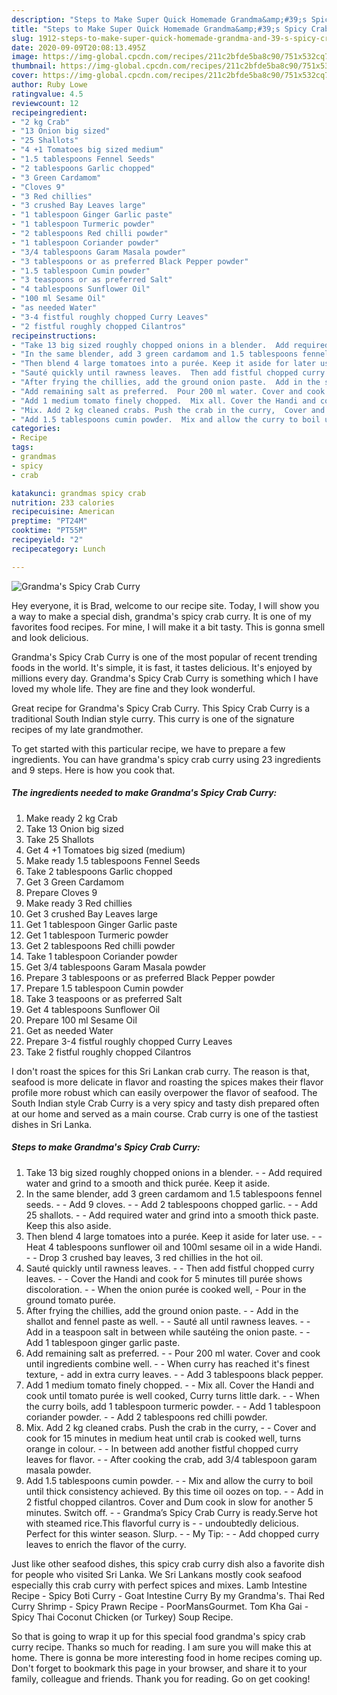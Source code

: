 ```yaml
---
description: "Steps to Make Super Quick Homemade Grandma&amp;#39;s Spicy Crab Curry"
title: "Steps to Make Super Quick Homemade Grandma&amp;#39;s Spicy Crab Curry"
slug: 1912-steps-to-make-super-quick-homemade-grandma-and-39-s-spicy-crab-curry
date: 2020-09-09T20:08:13.495Z
image: https://img-global.cpcdn.com/recipes/211c2bfde5ba8c90/751x532cq70/grandmas-spicy-crab-curry-recipe-main-photo.jpg
thumbnail: https://img-global.cpcdn.com/recipes/211c2bfde5ba8c90/751x532cq70/grandmas-spicy-crab-curry-recipe-main-photo.jpg
cover: https://img-global.cpcdn.com/recipes/211c2bfde5ba8c90/751x532cq70/grandmas-spicy-crab-curry-recipe-main-photo.jpg
author: Ruby Lowe
ratingvalue: 4.5
reviewcount: 12
recipeingredient:
- "2 kg Crab"
- "13 Onion big sized"
- "25 Shallots"
- "4 +1 Tomatoes big sized medium"
- "1.5 tablespoons Fennel Seeds"
- "2 tablespoons Garlic chopped"
- "3 Green Cardamom"
- "Cloves 9"
- "3 Red chillies"
- "3 crushed Bay Leaves large"
- "1 tablespoon Ginger Garlic paste"
- "1 tablespoon Turmeric powder"
- "2 tablespoons Red chilli powder"
- "1 tablespoon Coriander powder"
- "3/4 tablespoons Garam Masala powder"
- "3 tablespoons or as preferred Black Pepper powder"
- "1.5 tablespoon Cumin powder"
- "3 teaspoons or as preferred Salt"
- "4 tablespoons Sunflower Oil"
- "100 ml Sesame Oil"
- "as needed Water"
- "3-4 fistful roughly chopped Curry Leaves"
- "2 fistful roughly chopped Cilantros"
recipeinstructions:
- "Take 13 big sized roughly chopped onions in a blender.  Add required water and grind to a smooth and thick purée. Keep it aside."
- "In the same blender, add 3 green cardamom and 1.5 tablespoons fennel seeds.  Add 9 cloves.  Add 2 tablespoons chopped garlic.  Add 25 shallots.  Add required water and grind into a smooth thick paste. Keep this also aside."
- "Then blend 4 large tomatoes into a purée. Keep it aside for later use.  Heat 4 tablespoons sunflower oil and 100ml sesame oil in a wide Handi.  Drop 3 crushed bay leaves, 3 red chillies in the hot oil."
- "Sauté quickly until rawness leaves.  Then add fistful chopped curry leaves.  Cover the Handi and cook for 5 minutes till purée shows discoloration.  When the onion purée is cooked well, Pour in the ground tomato purée."
- "After frying the chillies, add the ground onion paste.  Add in the shallot and fennel paste as well.  Sauté all until rawness leaves.  Add in a teaspoon salt in between while sautéing the onion paste.  Add 1 tablespoon ginger garlic paste."
- "Add remaining salt as preferred.  Pour 200 ml water. Cover and cook until ingredients combine well.  When curry has reached it&#39;s finest texture, add in extra curry leaves.  Add 3 tablespoons black pepper."
- "Add 1 medium tomato finely chopped.  Mix all. Cover the Handi and cook until tomato purée is well cooked, Curry turns little dark.  When the curry boils, add 1 tablespoon turmeric powder.  Add 1 tablespoon coriander powder.  Add 2 tablespoons red chilli powder."
- "Mix. Add 2 kg cleaned crabs. Push the crab in the curry,  Cover and cook for 15 minutes in medium heat until crab is cooked well, turns orange in colour.  In between add another fistful chopped curry leaves for flavor.  After cooking the crab, add 3/4 tablespoon garam masala powder."
- "Add 1.5 tablespoons cumin powder.  Mix and allow the curry to boil until thick consistency achieved. By this time oil oozes on top.  Add in 2 fistful chopped cilantros. Cover and Dum cook in slow for another 5 minutes. Switch off.  Grandma’s Spicy Crab Curry is ready.Serve hot with steamed rice.This flavorful curry is  undoubtedly delicious. Perfect for this winter season. Slurp.  My Tip:  Add chopped curry leaves to enrich the flavor of the curry."
categories:
- Recipe
tags:
- grandmas
- spicy
- crab

katakunci: grandmas spicy crab 
nutrition: 233 calories
recipecuisine: American
preptime: "PT24M"
cooktime: "PT55M"
recipeyield: "2"
recipecategory: Lunch

---
```



![Grandma&#39;s Spicy Crab Curry](https://img-global.cpcdn.com/recipes/211c2bfde5ba8c90/751x532cq70/grandmas-spicy-crab-curry-recipe-main-photo.jpg)

Hey everyone, it is Brad, welcome to our recipe site. Today, I will show you a way to make a special dish, grandma&#39;s spicy crab curry. It is one of my favorites food recipes. For mine, I will make it a bit tasty. This is gonna smell and look delicious.

Grandma&#39;s Spicy Crab Curry is one of the most popular of recent trending foods in the world. It's simple, it is fast, it tastes delicious. It's enjoyed by millions every day. Grandma&#39;s Spicy Crab Curry is something which I have loved my whole life. They are fine and they look wonderful.

Great recipe for Grandma&#39;s Spicy Crab Curry. This Spicy Crab Curry is a traditional South Indian style curry. This curry is one of the signature recipes of my late grandmother.


To get started with this particular recipe, we have to prepare a few ingredients. You can have grandma&#39;s spicy crab curry using 23 ingredients and 9 steps. Here is how you cook that.

<!--inarticleads1-->

##### The ingredients needed to make Grandma&#39;s Spicy Crab Curry:

1. Make ready 2 kg Crab
1. Take 13 Onion big sized
1. Take 25 Shallots
1. Get 4 +1 Tomatoes big sized (medium)
1. Make ready 1.5 tablespoons Fennel Seeds
1. Take 2 tablespoons Garlic chopped
1. Get 3 Green Cardamom
1. Prepare Cloves 9
1. Make ready 3 Red chillies
1. Get 3 crushed Bay Leaves large
1. Get 1 tablespoon Ginger Garlic paste
1. Get 1 tablespoon Turmeric powder
1. Get 2 tablespoons Red chilli powder
1. Take 1 tablespoon Coriander powder
1. Get 3/4 tablespoons Garam Masala powder
1. Prepare 3 tablespoons or as preferred Black Pepper powder
1. Prepare 1.5 tablespoon Cumin powder
1. Take 3 teaspoons or as preferred Salt
1. Get 4 tablespoons Sunflower Oil
1. Prepare 100 ml Sesame Oil
1. Get as needed Water
1. Prepare 3-4 fistful roughly chopped Curry Leaves
1. Take 2 fistful roughly chopped Cilantros


I don&#39;t roast the spices for this Sri Lankan crab curry. The reason is that, seafood is more delicate in flavor and roasting the spices makes their flavor profile more robust which can easily overpower the flavor of seafood. The South Indian style Crab Curry is a very spicy and tasty dish prepared often at our home and served as a main course. Crab curry is one of the tastiest dishes in Sri Lanka. 

<!--inarticleads2-->

##### Steps to make Grandma&#39;s Spicy Crab Curry:

1. Take 13 big sized roughly chopped onions in a blender. -  - Add required water and grind to a smooth and thick purée. Keep it aside.
1. In the same blender, add 3 green cardamom and 1.5 tablespoons fennel seeds. -  - Add 9 cloves. -  - Add 2 tablespoons chopped garlic. -  - Add 25 shallots. -  - Add required water and grind into a smooth thick paste. Keep this also aside.
1. Then blend 4 large tomatoes into a purée. Keep it aside for later use. -  - Heat 4 tablespoons sunflower oil and 100ml sesame oil in a wide Handi. -  - Drop 3 crushed bay leaves, 3 red chillies in the hot oil.
1. Sauté quickly until rawness leaves. -  - Then add fistful chopped curry leaves. -  - Cover the Handi and cook for 5 minutes till purée shows discoloration. -  - When the onion purée is cooked well, - Pour in the ground tomato purée.
1. After frying the chillies, add the ground onion paste. -  - Add in the shallot and fennel paste as well. -  - Sauté all until rawness leaves. -  - Add in a teaspoon salt in between while sautéing the onion paste. -  - Add 1 tablespoon ginger garlic paste.
1. Add remaining salt as preferred. -  - Pour 200 ml water. Cover and cook until ingredients combine well. -  - When curry has reached it&#39;s finest texture, - add in extra curry leaves. -  - Add 3 tablespoons black pepper.
1. Add 1 medium tomato finely chopped. -  - Mix all. Cover the Handi and cook until tomato purée is well cooked, Curry turns little dark. -  - When the curry boils, add 1 tablespoon turmeric powder. -  - Add 1 tablespoon coriander powder. -  - Add 2 tablespoons red chilli powder.
1. Mix. Add 2 kg cleaned crabs. Push the crab in the curry, -  - Cover and cook for 15 minutes in medium heat until crab is cooked well, turns orange in colour. -  - In between add another fistful chopped curry leaves for flavor. -  - After cooking the crab, add 3/4 tablespoon garam masala powder.
1. Add 1.5 tablespoons cumin powder. -  - Mix and allow the curry to boil until thick consistency achieved. By this time oil oozes on top. -  - Add in 2 fistful chopped cilantros. Cover and Dum cook in slow for another 5 minutes. Switch off. -  - Grandma’s Spicy Crab Curry is ready.Serve hot with steamed rice.This flavorful curry is -  - undoubtedly delicious. Perfect for this winter season. Slurp. -  - My Tip: -  - Add chopped curry leaves to enrich the flavor of the curry.


Just like other seafood dishes, this spicy crab curry dish also a favorite dish for people who visited Sri Lanka. We Sri Lankans mostly cook seafood especially this crab curry with perfect spices and mixes. Lamb Intestine Recipe - Spicy Boti Curry - Goat Intestine Curry By my Grandma&#39;s. Thai Red Curry Shrimp - Spicy Prawn Recipe - PoorMansGourmet. Tom Kha Gai - Spicy Thai Coconut Chicken (or Turkey) Soup Recipe. 

So that is going to wrap it up for this special food grandma&#39;s spicy crab curry recipe. Thanks so much for reading. I am sure you will make this at home. There is gonna be more interesting food in home recipes coming up. Don't forget to bookmark this page in your browser, and share it to your family, colleague and friends. Thank you for reading. Go on get cooking!
